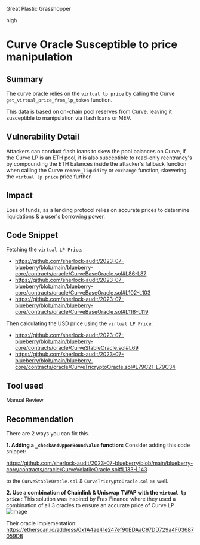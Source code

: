 Great Plastic Grasshopper

high

# Curve Oracle Susceptible to price manipulation
## Summary
The curve oracle relies on the `virtual lp price` by calling the Curve `get_virtual_price_from_lp_token` function.

This data is based on on-chain pool reserves from Curve, leaving it susceptible to manipulation via flash loans or MEV.

## Vulnerability Detail
Attackers can conduct flash loans to skew the pool balances on Curve, if the Curve LP is an ETH pool, it is also susceptible to read-only reentrancy's by compounding the ETH balances inside the attacker's fallback function when calling the Curve `remove_liquidity` or `exchange` function, skewering the `virtual lp price` price further.

## Impact
Loss of funds, as a lending protocol relies on accurate prices to determine liquidations & a user's borrowing power.

## Code Snippet

Fetching the `virtual LP Price`:
- https://github.com/sherlock-audit/2023-07-blueberry/blob/main/blueberry-core/contracts/oracle/CurveBaseOracle.sol#L86-L87
- https://github.com/sherlock-audit/2023-07-blueberry/blob/main/blueberry-core/contracts/oracle/CurveBaseOracle.sol#L102-L103
- https://github.com/sherlock-audit/2023-07-blueberry/blob/main/blueberry-core/contracts/oracle/CurveBaseOracle.sol#L118-L119

Then calculating the USD price using the `virtual LP Price`:
- https://github.com/sherlock-audit/2023-07-blueberry/blob/main/blueberry-core/contracts/oracle/CurveStableOracle.sol#L69
- https://github.com/sherlock-audit/2023-07-blueberry/blob/main/blueberry-core/contracts/oracle/CurveTricryptoOracle.sol#L79C21-L79C34

## Tool used

Manual Review

## Recommendation
There are 2 ways you can fix this.

**1. Adding a `_checkAndUpperBoundValue` function:**
Consider adding this code snippet: 

https://github.com/sherlock-audit/2023-07-blueberry/blob/main/blueberry-core/contracts/oracle/CurveVolatileOracle.sol#L133-L143

to the `CurveStableOracle.sol` & `CurveTricryptoOracle.sol` as well.

**2. Use a combination of Chainlink & Uniswap TWAP with the `virtual lp price`** :
This solution was inspired by Frax Finance where they used a combination of all 3 oracles to ensure an accurate price of Curve LP
![image](https://github.com/sherlock-audit/2023-07-blueberry-JosephSaw/assets/28586597/f0a847e8-0738-4b42-ae7a-535389cd4de2)

Their oracle implementation: https://etherscan.io/address/0x1A4ae41e247ef90EDAaC97DD729a4F03687059DB